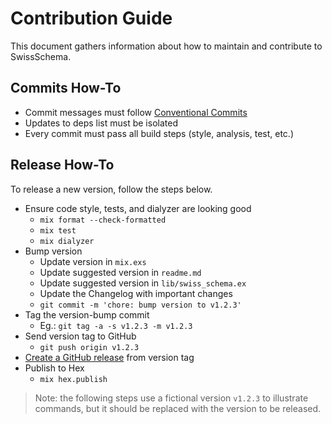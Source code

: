 # Contribution Guide

This document gathers information about how to maintain and contribute to SwissSchema.

## Commits How-To

- Commit messages must follow [Conventional Commits](https://www.conventionalcommits.org)
- Updates to deps list must be isolated
- Every commit must pass all build steps (style, analysis, test, etc.)

## Release How-To

To release a new version, follow the steps below.

- Ensure code style, tests, and dialyzer are looking good
  - `mix format --check-formatted`
  - `mix test`
  - `mix dialyzer`
- Bump version
  - Update version in `mix.exs`
  - Update suggested version in `readme.md`
  - Update suggested version in `lib/swiss_schema.ex`
  - Update the Changelog with important changes
  - `git commit -m 'chore: bump version to v1.2.3'`
- Tag the version-bump commit
  - Eg.: `git tag -a -s v1.2.3 -m v1.2.3`
- Send version tag to GitHub
  - `git push origin v1.2.3`
- [Create a GitHub release](https://github.com/joeljuca/swiss_schema/releases/new) from version tag
- Publish to Hex
  - `mix hex.publish`

> Note: the following steps use a fictional version `v1.2.3` to illustrate commands, but it should be replaced with the version to be released.
